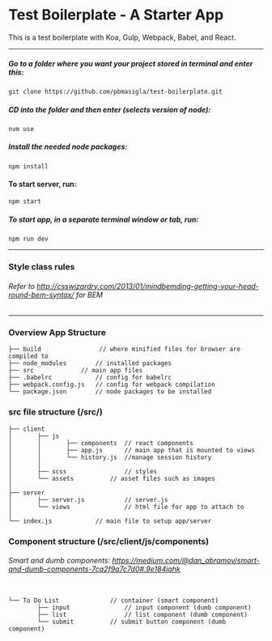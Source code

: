 # Test Boilerplate - A Starter App

This is a test boilerplate with Koa, Gulp, Webpack, Babel, and React.

----------

##### Go to a folder where you want your project stored in terminal and enter this:
```
git clone https://github.com/pbmasigla/test-boilerplate.git
```


##### CD into the folder and then enter (selects version of node):
```
nvm use
```


##### Install the needed node packages:
```
npm install
```

#### To start server, run:
```
npm start
```

##### To start app, in a separate terminal window or tab, run:
```
npm run dev
```

----------

### Style class rules
###### Refer to http://csswizardry.com/2013/01/mindbemding-getting-your-head-round-bem-syntax/ for BEM

----------

### Overview App Structure
```
├── build		         // where minified files for browser are compiled to
├── node_modules		// installed packages
├── src				// main app files
├── .babelrc	        // config for babelrc
├── webpack.config.js	// config for webpack compilation
└── package.json		// node packages to be installed
```

### src file structure (/src/)
```
├── client
│		├── js
│		│		├── components	// react components
│		│		├── app.js 		// main app that is mounted to views
│		│		└── history.js 	//manage session history
│		│
│		├── scss				// styles
│		└── assets			// asset files such as images
│
├── server
│		├── server.js			// server.js
│		└── views				// html file for app to attach to
│
└── index.js			// main file to setup app/server
```

### Component structure (/src/client/js/components)
###### Smart and dumb components: https://medium.com/@dan_abramov/smart-and-dumb-components-7ca2f9a7c7d0#.9e184iahk
```

└── To Do List				// container (smart component)
		├── input				// input component (dumb component)
		├── list				// list component (dumb component)
		└── submit			// submit button component (dumb component)

```
